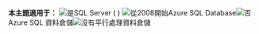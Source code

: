**本主題適用于：** ![是](media/yes.png "是")SQL Server \( \) ![從2008開始](media/no.png "否")Azure SQL Database![否](media/no.png "否")Azure SQL 資料倉儲![沒有](media/no.png "否")平行處理資料倉儲
